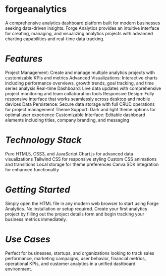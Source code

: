 # forgeanalytics
A comprehensive analytics dashboard platform built for modern businesses seeking data-driven insights. Forge Analytics provides an intuitive interface for creating, managing, and visualizing analytics projects with advanced charting capabilities and real-time data tracking.

# *Features*
Project Management: Create and manage multiple analytics projects with customizable KPIs and metrics
Advanced Visualizations: Interactive charts including performance overviews, growth trends, goal tracking, and time series analysis
Real-time Dashboard: Live data updates with comprehensive project monitoring and team collaboration tools
Responsive Design: Fully responsive interface that works seamlessly across desktop and mobile devices
Data Persistence: Secure data storage with full CRUD operations for project management
Theme Support: Dark and light theme options for optimal user experience
Customizable Interface: Editable dashboard elements including titles, company branding, and messaging

# *Technology Stack*
Pure HTML5, CSS3, and JavaScript
Chart.js for advanced data visualizations
Tailwind CSS for responsive styling
Custom CSS animations and transitions
Local storage for theme preferences
Canva SDK integration for enhanced functionality

# *Getting Started*
Simply open the HTML file in any modern web browser to start using Forge Analytics. No installation or setup required. Create your first analytics project by filling out the project details form and begin tracking your business metrics immediately.

# *Use Cases*
Perfect for businesses, startups, and organizations looking to track sales performance, marketing campaigns, user behavior, financial metrics, operational KPIs, and customer analytics in a unified dashboard environment.


